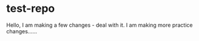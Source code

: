 # test-repo
Hello, I am making a few changes - deal with it.
I am making more practice changes......